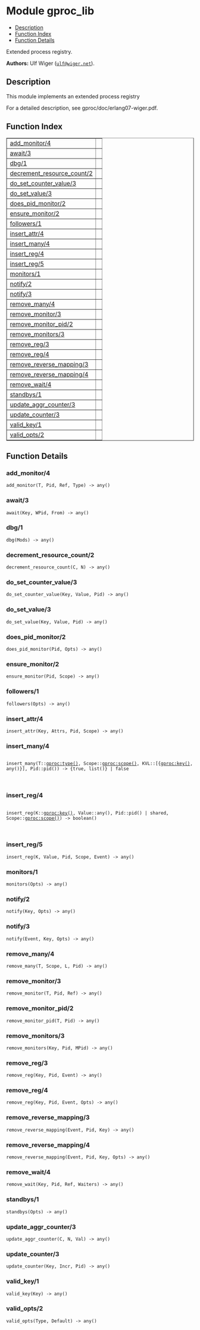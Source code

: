 

# Module gproc_lib #
* [Description](#description)
* [Function Index](#index)
* [Function Details](#functions)

Extended process registry.

__Authors:__ Ulf Wiger ([`ulf@wiger.net`](mailto:ulf@wiger.net)).

<a name="description"></a>

## Description ##

This module implements an extended process registry

For a detailed description, see gproc/doc/erlang07-wiger.pdf.

<a name="index"></a>

## Function Index ##


<table width="100%" border="1" cellspacing="0" cellpadding="2" summary="function index"><tr><td valign="top"><a href="#add_monitor-4">add_monitor/4</a></td><td></td></tr><tr><td valign="top"><a href="#await-3">await/3</a></td><td></td></tr><tr><td valign="top"><a href="#dbg-1">dbg/1</a></td><td></td></tr><tr><td valign="top"><a href="#decrement_resource_count-2">decrement_resource_count/2</a></td><td></td></tr><tr><td valign="top"><a href="#do_set_counter_value-3">do_set_counter_value/3</a></td><td></td></tr><tr><td valign="top"><a href="#do_set_value-3">do_set_value/3</a></td><td></td></tr><tr><td valign="top"><a href="#does_pid_monitor-2">does_pid_monitor/2</a></td><td></td></tr><tr><td valign="top"><a href="#ensure_monitor-2">ensure_monitor/2</a></td><td></td></tr><tr><td valign="top"><a href="#followers-1">followers/1</a></td><td></td></tr><tr><td valign="top"><a href="#insert_attr-4">insert_attr/4</a></td><td></td></tr><tr><td valign="top"><a href="#insert_many-4">insert_many/4</a></td><td></td></tr><tr><td valign="top"><a href="#insert_reg-4">insert_reg/4</a></td><td></td></tr><tr><td valign="top"><a href="#insert_reg-5">insert_reg/5</a></td><td></td></tr><tr><td valign="top"><a href="#monitors-1">monitors/1</a></td><td></td></tr><tr><td valign="top"><a href="#notify-2">notify/2</a></td><td></td></tr><tr><td valign="top"><a href="#notify-3">notify/3</a></td><td></td></tr><tr><td valign="top"><a href="#remove_many-4">remove_many/4</a></td><td></td></tr><tr><td valign="top"><a href="#remove_monitor-3">remove_monitor/3</a></td><td></td></tr><tr><td valign="top"><a href="#remove_monitor_pid-2">remove_monitor_pid/2</a></td><td></td></tr><tr><td valign="top"><a href="#remove_monitors-3">remove_monitors/3</a></td><td></td></tr><tr><td valign="top"><a href="#remove_reg-3">remove_reg/3</a></td><td></td></tr><tr><td valign="top"><a href="#remove_reg-4">remove_reg/4</a></td><td></td></tr><tr><td valign="top"><a href="#remove_reverse_mapping-3">remove_reverse_mapping/3</a></td><td></td></tr><tr><td valign="top"><a href="#remove_reverse_mapping-4">remove_reverse_mapping/4</a></td><td></td></tr><tr><td valign="top"><a href="#remove_wait-4">remove_wait/4</a></td><td></td></tr><tr><td valign="top"><a href="#standbys-1">standbys/1</a></td><td></td></tr><tr><td valign="top"><a href="#update_aggr_counter-3">update_aggr_counter/3</a></td><td></td></tr><tr><td valign="top"><a href="#update_counter-3">update_counter/3</a></td><td></td></tr><tr><td valign="top"><a href="#valid_key-1">valid_key/1</a></td><td></td></tr><tr><td valign="top"><a href="#valid_opts-2">valid_opts/2</a></td><td></td></tr></table>


<a name="functions"></a>

## Function Details ##

<a name="add_monitor-4"></a>

### add_monitor/4 ###

`add_monitor(T, Pid, Ref, Type) -> any()`

<a name="await-3"></a>

### await/3 ###

`await(Key, WPid, From) -> any()`

<a name="dbg-1"></a>

### dbg/1 ###

`dbg(Mods) -> any()`

<a name="decrement_resource_count-2"></a>

### decrement_resource_count/2 ###

`decrement_resource_count(C, N) -> any()`

<a name="do_set_counter_value-3"></a>

### do_set_counter_value/3 ###

`do_set_counter_value(Key, Value, Pid) -> any()`

<a name="do_set_value-3"></a>

### do_set_value/3 ###

`do_set_value(Key, Value, Pid) -> any()`

<a name="does_pid_monitor-2"></a>

### does_pid_monitor/2 ###

`does_pid_monitor(Pid, Opts) -> any()`

<a name="ensure_monitor-2"></a>

### ensure_monitor/2 ###

`ensure_monitor(Pid, Scope) -> any()`

<a name="followers-1"></a>

### followers/1 ###

`followers(Opts) -> any()`

<a name="insert_attr-4"></a>

### insert_attr/4 ###

`insert_attr(Key, Attrs, Pid, Scope) -> any()`

<a name="insert_many-4"></a>

### insert_many/4 ###

<pre><code>
insert_many(T::<a href="http://www.erlang.org/doc/man/gproc.html#type-type">gproc:type()</a>, Scope::<a href="http://www.erlang.org/doc/man/gproc.html#type-scope">gproc:scope()</a>, KVL::[{<a href="http://www.erlang.org/doc/man/gproc.html#type-key">gproc:key()</a>, any()}], Pid::pid()) -&gt; {true, list()} | false
</code></pre>
<br />

<a name="insert_reg-4"></a>

### insert_reg/4 ###

<pre><code>
insert_reg(K::<a href="http://www.erlang.org/doc/man/gproc.html#type-key">gproc:key()</a>, Value::any(), Pid::pid() | shared, Scope::<a href="http://www.erlang.org/doc/man/gproc.html#type-scope">gproc:scope()</a>) -&gt; boolean()
</code></pre>
<br />

<a name="insert_reg-5"></a>

### insert_reg/5 ###

`insert_reg(K, Value, Pid, Scope, Event) -> any()`

<a name="monitors-1"></a>

### monitors/1 ###

`monitors(Opts) -> any()`

<a name="notify-2"></a>

### notify/2 ###

`notify(Key, Opts) -> any()`

<a name="notify-3"></a>

### notify/3 ###

`notify(Event, Key, Opts) -> any()`

<a name="remove_many-4"></a>

### remove_many/4 ###

`remove_many(T, Scope, L, Pid) -> any()`

<a name="remove_monitor-3"></a>

### remove_monitor/3 ###

`remove_monitor(T, Pid, Ref) -> any()`

<a name="remove_monitor_pid-2"></a>

### remove_monitor_pid/2 ###

`remove_monitor_pid(T, Pid) -> any()`

<a name="remove_monitors-3"></a>

### remove_monitors/3 ###

`remove_monitors(Key, Pid, MPid) -> any()`

<a name="remove_reg-3"></a>

### remove_reg/3 ###

`remove_reg(Key, Pid, Event) -> any()`

<a name="remove_reg-4"></a>

### remove_reg/4 ###

`remove_reg(Key, Pid, Event, Opts) -> any()`

<a name="remove_reverse_mapping-3"></a>

### remove_reverse_mapping/3 ###

`remove_reverse_mapping(Event, Pid, Key) -> any()`

<a name="remove_reverse_mapping-4"></a>

### remove_reverse_mapping/4 ###

`remove_reverse_mapping(Event, Pid, Key, Opts) -> any()`

<a name="remove_wait-4"></a>

### remove_wait/4 ###

`remove_wait(Key, Pid, Ref, Waiters) -> any()`

<a name="standbys-1"></a>

### standbys/1 ###

`standbys(Opts) -> any()`

<a name="update_aggr_counter-3"></a>

### update_aggr_counter/3 ###

`update_aggr_counter(C, N, Val) -> any()`

<a name="update_counter-3"></a>

### update_counter/3 ###

`update_counter(Key, Incr, Pid) -> any()`

<a name="valid_key-1"></a>

### valid_key/1 ###

`valid_key(Key) -> any()`

<a name="valid_opts-2"></a>

### valid_opts/2 ###

`valid_opts(Type, Default) -> any()`

